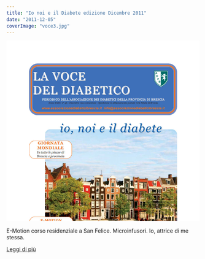 ```yaml
---
title: "Io noi e il Diabete edizione Dicembre 2011"
date: "2011-12-05"
coverImage: "voce3.jpg"
---
```


![](images/voce3.jpg)

E-Motion corso residenziale a San Felice. Microinfusori. Io, attrice di me stessa.

<div class="link-box"><a href="{{ base_url }}/la-nostra-associazione/la-mission-dellassociazione" class="theme-btn btn-style-two"><span class="btn-title">Leggi di più</span></a></div>

<!-- \[vc\_row equal\_height="yes" content\_placement="middle" css=".vc\_custom\_1560783934700{margin-right: 0px !important;margin-left: 0px !important;background-color: #f4f4f4 !important;}"\]\[vc\_column width="1/2" css=".vc\_custom\_1560781514067{padding-top: 30px !important;padding-right: 30px !important;padding-bottom: 30px !important;padding-left: 30px !important;}" offset="vc\_col-lg-4 vc\_col-md-5 vc\_col-xs-12"\]\[ultimate\_heading main\_heading="Io noi e il Diabete edizione Dicembre 2011" heading\_tag="h3" alignment="left" sub\_heading\_font\_size="desktop:20px;" sub\_heading\_line\_height="desktop:30px;" el\_class="accent-subtitle-color" main\_heading\_font\_size="desktop:30px;" main\_heading\_line\_height="desktop:40px;" sub\_heading\_margin="margin-bottom:20px;" main\_heading\_style="font-weight:bold;" main\_heading\_margin="margin-bottom:5px;" margin\_design\_tab\_text=""\]La voce del diabetico\[/ultimate\_heading\]\[vc\_column\_text css=".vc\_custom\_1572954758572{padding-bottom: 20px !important;}"\]CARI LETTORI,

Come di consueto, desidero spendere due parole per introdurre la 44esima edizione del giornalino della nostra Associazione, e per raccontarvi quanto è successo negli ultimi sei mesi. L’attività dell’Associazione è stata più frenetica che mai; gli eventi a cui abbiamo avuto l’occasione di lavorare sono stati estremamente stimolanti. Particolarmente sentita è stata la giornata mondiale del diabete che ha unito in un lavoro sinergico medici diabetologi, infermieri e volontari. Il nostro giornale, risultato della preziosa attività di persone straordinarie, è un equilibrio sempre in divenire, e conserva la memoria delle azioni e dei pensieri della nostra associazione. Per questo io ed i nuovi membri della redazione abbiamo pensato di apportare qualche piccolo cambiamento, a partire dal titolo, a cui abbiamo aggiunto Io, Noi ed il diabete, per sottolineare come la nostra associazione sia un noi la cui missione è aiutare i tanti io accomunati dalla stessa patologia. Per il resto, non vi anticipo nulla. Sta a voi scoprire le novità. Ringrazio i membri di tutte sezioni per la loro passione nel perseguire la nostra missione quotidianamente, i membri del consiglio per la loro presenza preziosa, il personale medico ed infermieristico delle diabetologie e i nostri lettori, ai quali questo numero è dedicato. I miei migliori auguri di Buon Natale e di Felice Anno Nuovo; che tutti voi possiate godere del prezioso equilibrio che ci è concesso. La vostra Presidente

#### Edelweiss Ceccardi

\[/vc\_column\_text\]\[vc\_row\_inner\]\[vc\_column\_inner\]\[vc\_column\_text\]

#### [View](http://198.211.122.197/diabetwp/wordpress/wp-content/uploads/2019/11/La-Voce-dicembre-2011.pdf) | Download

\[/vc\_column\_text\]\[/vc\_column\_inner\]\[/vc\_row\_inner\]\[/vc\_column\]\[vc\_column width="1/2"\]\[dt\_fancy\_image image\_id="2251" width="400" height="500"\]\[/vc\_column\]\[/vc\_row\] -->
